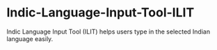 # Indic-Language-Input-Tool-ILIT
 Indic Language Input Tool (ILIT) helps users type in the selected Indian language easily.
